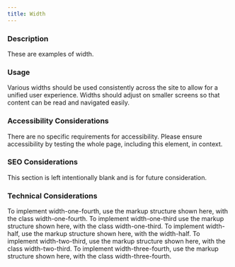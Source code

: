 ```yaml
---
title: Width
---
```


### Description
These are examples of width.

### Usage
Various widths should be used consistently across the site to allow for a unified user experience. Widths should adjust on smaller screens so that content can be read and navigated easily.

### Accessibility Considerations
There are no specific requirements for accessibility. Please ensure accessibility by testing the whole page, including this element, in context.

### SEO Considerations
This section is left intentionally blank and is for future consideration.

### Technical Considerations
To implement width-one-fourth, use the markup structure shown here, with the class width-one-fourth.
To implement width-one-third use the markup structure shown here, with the class width-one-third.
To implement width-half, use the markup structure shown here, with the width-half.
To implement width-two-third, use the markup structure shown here, with the class width-two-third.
To implement width-three-fourth, use the markup structure shown here, with the class width-three-fourth.
